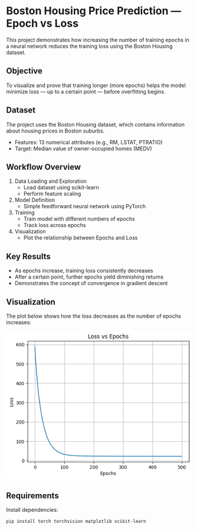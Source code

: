 # Boston Housing Price Prediction — Epoch vs Loss

This project demonstrates how increasing the number of training epochs in a neural network reduces the training loss using the Boston Housing dataset.

## Objective
To visualize and prove that training longer (more epochs) helps the model minimize loss — up to a certain point — before overfitting begins.

## Dataset
The project uses the Boston Housing dataset, which contains information about housing prices in Boston suburbs.

- Features: 13 numerical attributes (e.g., RM, LSTAT, PTRATIO)
- Target: Median value of owner-occupied homes (MEDV)

## Workflow Overview
1. Data Loading and Exploration  
   - Load dataset using scikit-learn  
   - Perform feature scaling  
2. Model Definition  
   - Simple feedforward neural network using PyTorch  
3. Training  
   - Train model with different numbers of epochs  
   - Track loss across epochs  
4. Visualization  
   - Plot the relationship between Epochs and Loss  

## Key Results
- As epochs increase, training loss consistently decreases  
- After a certain point, further epochs yield diminishing returns  
- Demonstrates the concept of convergence in gradient descent  

## Visualization

The plot below shows how the loss decreases as the number of epochs increases:

![Loss vs Epochs](assets/plot.png)

## Requirements
Install dependencies:
```bash
pip install torch torchvision matplotlib scikit-learn

